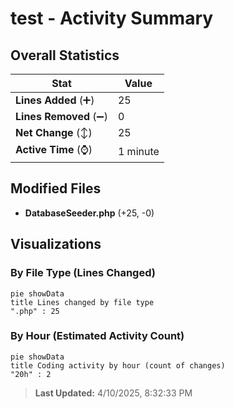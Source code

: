 # test - Activity Summary 

## Overall Statistics

| Stat                   | Value                                                             |
| ---------------------- | ----------------------------------------------------------------- |
| **Lines Added** (➕)   | 25                                          |
| **Lines Removed** (➖) | 0                                        |
| **Net Change** (↕)    | 25                |
| **Active Time** (⌚)   | 1 minute |


## Modified Files
- **DatabaseSeeder.php** (+25, -0)

## Visualizations

### By File Type (Lines Changed)

```mermaid
pie showData
title Lines changed by file type
".php" : 25
```

### By Hour (Estimated Activity Count)

```mermaid
pie showData
title Coding activity by hour (count of changes)
"20h" : 2
```


> **Last Updated:** 4/10/2025, 8:32:33 PM